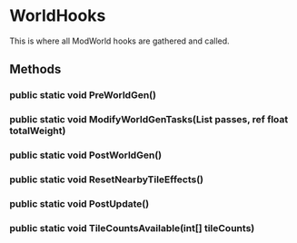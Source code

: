 # WorldHooks

This is where all ModWorld hooks are gathered and called.

## Methods

### public static void PreWorldGen()

### public static void ModifyWorldGenTasks(List<GenPass> passes, ref float totalWeight)

### public static void PostWorldGen()

### public static void ResetNearbyTileEffects()

### public static void PostUpdate()

### public static void TileCountsAvailable(int[] tileCounts)